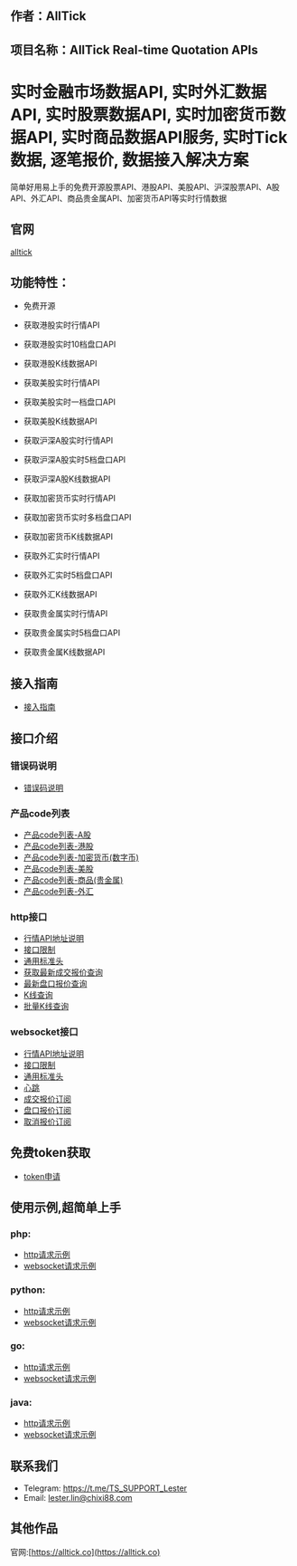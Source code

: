 ## 作者：AllTick
## 项目名称：AllTick Real-time Quotation APIs

# 实时金融市场数据API, 实时外汇数据API, 实时股票数据API, 实时加密货币数据API, 实时商品数据API服务, 实时Tick数据, 逐笔报价, 数据接入解决方案

简单好用易上手的免费开源股票API、港股API、美股API、沪深股票API、A股API、外汇API、商品贵金属API、加密货币API等实时行情数据

## 官网
[alltick](https://alltick.co)

## 功能特性：

- 免费开源

- 获取港股实时行情API

- 获取港股实时10档盘口API

- 获取港股K线数据API

- 获取美股实时行情API

- 获取美股实时一档盘口API

- 获取美股K线数据API

- 获取沪深A股实时行情API

- 获取沪深A股实时5档盘口API

- 获取沪深A股K线数据API

- 获取加密货币实时行情API

- 获取加密货币实时多档盘口API

- 获取加密货币K线数据API

- 获取外汇实时行情API

- 获取外汇实时5档盘口API

- 获取外汇K线数据API

- 获取贵金属实时行情API

- 获取贵金属实时5档盘口API

- 获取贵金属K线数据API

  

## 接入指南
- [接入指南](./接入指南.md)
## 接口介绍
### 错误码说明
- [错误码说明](./错误码说明.md)
### 产品code列表
- [产品code列表-A股](./产品code列表-A股.md)
- [产品code列表-港股](./产品code列表-港股.md)
- [产品code列表-加密货币(数字币)](./产品code列表-加密货币(数字币).md)
- [产品code列表-美股](./产品code列表-美股.md)
- [产品code列表-商品(贵金属)](./产品code列表-商品(贵金属).md)
- [产品code列表-外汇](./产品code列表-外汇.md)

### http接口
- [行情API地址说明](./http接口/API地址说明.md)
- [接口限制](./http接口/接口限制.md)
- [通用标准头](./http接口/通用标准头.md)
- [获取最新成交报价查询](./http接口/最新成交报价查询.md)
- [最新盘口报价查询](./http接口/最新盘口报价查询.md)
- [K线查询](./http接口/K线查询.md)
- [批量K线查询](./http接口/批量K线查询.md)

### websocket接口
- [行情API地址说明](./websocket接口/API地址说明.md)
- [接口限制](./websocket接口/接口限制.md)
- [通用标准头](./websocket接口/通用标准头.md)
- [心跳](./websocket接口/心跳.md)
- [成交报价订阅](./websocket接口/成交报价订阅.md)
- [盘口报价订阅](./websocket接口/盘口报价订阅.md)
- [取消报价订阅](./websocket接口/取消报价订阅.md)

## 免费token获取
- [token申请](./token申请.md)

## 使用示例,超简单上手
### php:

- [http请求示例](./example/php/php_http_curl.php)
- [websocket请求示例](./example/php/php_websocket_workerman.php)

### python:

- [http请求示例](./example/python/http_python_example.py)
- [websocket请求示例](./example/python/websocket_python_example.py)

### go:
- [http请求示例](./example/go/http_go_example.go)
- [websocket请求示例](./example/go/websocket_go_example.go)

### java:
- [http请求示例](./example/java/HttpJavaExample.java)
- [websocket请求示例](./example/java/WebSocketJavaExample.java)


## 联系我们

- Telegram: https://t.me/TS_SUPPORT_Lester
- Email: lester.lin@chixi88.com

## 其他作品
官网:[https://alltick.co](https://alltick.co)
